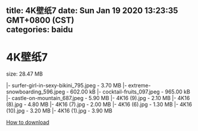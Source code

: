 
title: 4K壁纸7
date: Sun Jan 19 2020 13:23:35 GMT+0800 (CST)    
categories: baidu
---

# 4K壁纸7
size: 28.47 MB
 
 
|- surfer-girl-in-sexy-bikini_795.jpeg - 3.70 MB
|- extreme-snowboarding_596.jpeg - 602.00 kB
|- cocktail-fruits_097.jpeg - 965.00 kB
|- castle-on-mountain_687.jpeg - 5.90 MB
|- 4K16 (9).jpg - 2.10 MB
|- 4K16 (8).jpg - 4.80 MB
|- 4K16 (7).jpg - 2.00 MB
|- 4K16 (6).jpg - 1.30 MB
|- 4K16 (10).jpg - 3.20 MB
|- 4K16 (1).jpg - 3.90 MB

[How to download](https://bpcam.bemobtrk.com/go/2ceec3aa-1ca2-46d6-b9ff-aaa5c184517c?jno=105)